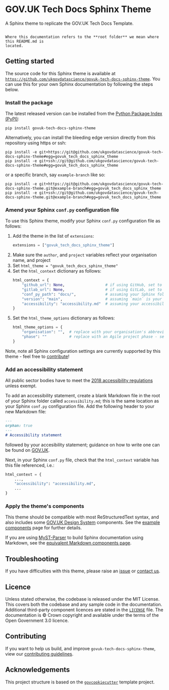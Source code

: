 # GOV.UK Tech Docs Sphinx Theme

A Sphinx theme to replicate the GOV.UK Tech Docs Template.

```{warning}

Where this documentation refers to the **root folder** we mean where this README.md is
located.

```

## Getting started

The source code for this Sphinx theme is available at
[`https://github.com/ukgovdatascience/govuk-tech-docs-sphinx-theme`][repository]. You
can use this for your own Sphinx documentation by following the steps below.

### Install the package

The latest released version can be installed from the
[Python Package Index (PyPI)][pypi]:

```shell
pip install govuk-tech-docs-sphinx-theme
```

Alternatively, you can install the bleeding edge version directly from this repository
using https or ssh:

```shell
pip install -e git+https://git@github.com/ukgovdatascience/govuk-tech-docs-sphinx-theme#egg=govuk_tech_docs_sphinx_theme
pip install -e git+ssh://git@github.com/ukgovdatascience/govuk-tech-docs-sphinx-theme#egg=govuk_tech_docs_sphinx_theme
```

or a specific branch, say `example-branch` like so:

```shell
pip install -e git+https://git@github.com/ukgovdatascience/govuk-tech-docs-sphinx-theme.git@example-branch#egg=govuk_tech_docs_sphinx_theme
pip install -e git+ssh://git@github.com/ukgovdatascience/govuk-tech-docs-sphinx-theme.git@example-branch#egg=govuk_tech_docs_sphinx_theme
```


### Amend your Sphinx `conf.py` configuration file

To use this Sphinx theme, modify your Sphinx `conf.py` configuration file as follows:

1. Add the theme in the list of `extensions`:
   ```python
   extensions = ["govuk_tech_docs_sphinx_theme"]
   ```
2. Make sure the `author`, and `project` variables reflect your organisation name, and
   project
3. Set `html_theme = "govuk_tech_docs_sphinx_theme"`
4. Set the `html_context` dictionary as follows:
   ```python
   html_context = {
       "github_url": None,                  # if using GitHub, set to the URL of your repository as a string
       "gitlab_url": None,                  # if using GitLab, set to the URL of your repository as a string
       "conf_py_path": "docs/",             # assuming your Sphinx folder is called `docs`
       "version": "main",                   # assuming `main` is your repository's default branch
       "accessibility": "accessibility.md"  # assuming your accessibility statement is at `docs/accessibility.md`
   }
   ```
5. Set the `html_theme_options` dictionary as follows:
   ```python
   html_theme_options = {
       "organisation": "",  # replace with your organisation's abbreviation (ideally) or name - long text may not look nice
       "phase": ""          # replace with an Agile project phase - see https://www.gov.uk/service-manual/agile-delivery
   }
   ```

Note, note all Sphinx configuration settings are currently supported by this theme -
feel free to [contribute](#contributing)!

### Add an accessibility statement

All public sector bodies have to meet the
[2018 accessibility regulations][govuk-accessibility] unless exempt.

To add an accessibility statement, create a blank Markdown file in the root of your
Sphinx folder called `accessibility.md`; this is the same location as your Sphinx
`conf.py` configuration file. Add the following header to your new Markdown file:

```markdown
---
orphan: true
---
# Accessibility statement
```

followed by your accesibility statement; guidance on how to write one can be found on
[GOV.UK][govuk-example-accessibility].

Next, in your Sphinx `conf.py` file, check that the `html_context` variable has this
file referenced, i.e.:

```python
html_context = {
    ...,
    "accessibility": "accessibility.md",
    ...
}
```

### Apply the theme's components

This theme should be compatible with most ReStructuredText syntax, and also includes
some [GOV.UK Design System][govuk-design] components. See the
[example components][docs-example-components-rest] page for further details.

If you are using [MyST-Parser][myst] to build Sphinx documentation using Markdown, see
the [equivalent Markdown components page][docs-example-components-md].

## Troubleshooting

If you have difficulties with this theme, please raise an [issue][repository-issues] or
[contact us][email].

## Licence

Unless stated otherwise, the codebase is released under the MIT License. This covers
both the codebase and any sample code in the documentation. Additional third-party
component licences are stated in the [`LICENSE`][license] file. The documentation is
© Crown copyright and available under the terms of the Open Government 3.0 licence.

## Contributing

If you want to help us build, and improve `govuk-tech-docs-sphinx-theme`, view our
[contributing guidelines][contributing].

## Acknowledgements

This project structure is based on the [`govcookiecutter`][govcookiecutter] template
project.

[contributing]: ./docs/contributor_guide/CONTRIBUTING.md
[docs-example-components-md]: ./docs/example_components/markdown.md
[docs-example-components-rest]: ./docs/example_components/restructuredtext.rst
[docs-loading-environment-variables]: docs/contributor_guide/loading_environment_variables.md
[email]: mailto:gdsdatascience@digital.cabinet-office.gov.uk
[govcookiecutter]: https://github.com/ukgovdatascience/govcookiecutter
[govuk-accessibility]: https://www.gov.uk/guidance/accessibility-requirements-for-public-sector-websites-and-apps
[govuk-design]: https://design-system.service.gov.uk/
[govuk-example-accessibility]: https://www.gov.uk/government/publications/sample-accessibility-statement/sample-accessibility-statement-for-a-fictional-public-sector-website
[license]: https://github.com/ukgovdatascience/govuk-tech-docs-sphinx-theme/blob/main/LICENSE
[myst]: https://myst-parser.readthedocs.io/en/latest/
[pre-commit]: https://pre-commit.com/
[pypi]: https://pypi.org/project/govuk-tech-docs-sphinx-theme/
[repository]: https://github.com/ukgovdatascience/govuk-tech-docs-sphinx-theme
[repository-issues]: https://github.com/ukgovdatascience/govuk-tech-docs-sphinx-theme/issues/new
[sphinx-quickstart]: https://www.sphinx-doc.org/en/master/usage/quickstart.html#setting-up-the-documentation-sources
